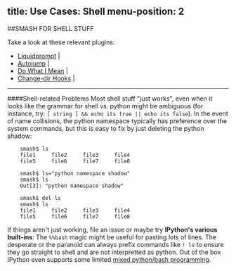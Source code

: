 title: Use Cases: Shell
menu-position: 2
---

<a id="smash-for-shell-stuff"></a>
##SMASH FOR SHELL STUFF

Take a look at these relevant plugins:
* [Liquidprompt](#liquidprompt) |
* [Autojump](#autojump) |
* [Do What I Mean](#dwim) |
* [Change-dir Hooks](#cd-hooks) |


-------------------------------------------------------------------------------

####Shell-related Problems <a id="shell-problems"></a>
Most shell stuff "just works", even when it looks like the grammar for shell vs. python might be ambiguous (for instance, try: `[ string ] && echo its true || echo its false`).  In the event of name collisions, the python namespace typically has preference over the system commands, but this is easy to fix by just deleting the python shadow:

~~~~{.bash}
    smash$ ls
    file1     file2     file3     file4
    file5     file6     file7     file8

    smash$ ls="python namespace shadow"
    smash$ ls
    Out[3]: "python namespace shadow"

    smash$ del ls
    smash$ ls
    file1     file2     file3     file4
    file5     file6     file7     file8
~~~~

If things aren't just working, file an issue or maybe try **IPython's various built-ins**:  The `%%bash` magic might be useful for pasting lots of lines.  The desperate or the paranoid can always prefix commands like `! ls` to ensure they go straight to shell and are not interpretted as python.    Out of the box IPython even supports some limited [mixed python/bash programming](#).
